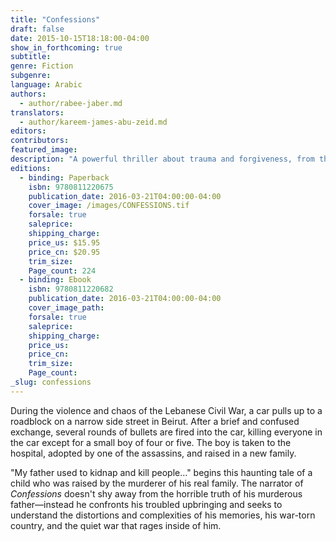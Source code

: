 ```yaml
---
title: "Confessions"
draft: false
date: 2015-10-15T18:18:00-04:00
show_in_forthcoming: true
subtitle:
genre: Fiction
subgenre:
language: Arabic
authors:
  - author/rabee-jaber.md
translators:
  - author/kareem-james-abu-zeid.md
editors:
contributors:
featured_image:
description: "A powerful thriller about trauma and forgiveness, from the winner of the International Prize for Arabic Fiction "
editions:
  - binding: Paperback
    isbn: 9780811220675
    publication_date: 2016-03-21T04:00:00-04:00
    cover_image: /images/CONFESSIONS.tif
    forsale: true
    saleprice:
    shipping_charge:
    price_us: $15.95
    price_cn: $20.95
    trim_size:
    Page_count: 224
  - binding: Ebook
    isbn: 9780811220682
    publication_date: 2016-03-21T04:00:00-04:00
    cover_image_path:
    forsale: true
    saleprice:
    shipping_charge:
    price_us:
    price_cn:
    trim_size:
    Page_count:
_slug: confessions
---
```


During the violence and chaos of the Lebanese Civil War, a car pulls up to a roadblock on a narrow side street in Beirut. After a brief and confused exchange, several rounds of bullets are fired into the car, killing everyone in the car except for a small boy of four or five. The boy is taken to the hospital, adopted by one of the assassins, and raised in a new family.

"My father used to kidnap and kill people..." begins this haunting tale of a child who was raised by the murderer of his real family. The narrator of _Confessions_ doesn't shy away from the horrible truth of his murderous father—instead he confronts his troubled upbringing and seeks to understand the distortions and complexities of his memories, his war-torn country, and the quiet war that rages inside of him.

